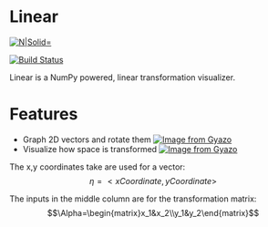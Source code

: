 
# Linear

[![N|Solid](https://www.freeiconspng.com/uploads/letter-l-icon-png-28.png)=](http://www.numpy.org/)

[![Build Status](https://travis-ci.org/joemccann/dillinger.svg?branch=master)](https://travis-ci.org/joemccann/dillinger)

Linear is a NumPy powered, linear transformation visualizer.

# Features

  - Graph 2D vectors and rotate them
  [![Image from Gyazo](https://i.gyazo.com/de90a287b68feab1844b1cdec83c2c91.gif)](https://gyazo.com/de90a287b68feab1844b1cdec83c2c91)
  - Visualize how space is transformed
[![Image from Gyazo](https://i.gyazo.com/418d448dfc35ee9f9a6f4c26e2ad4aa3.gif)](https://gyazo.com/418d448dfc35ee9f9a6f4c26e2ad4aa3)

The x,y coordinates take are used for a vector:
$$\eta = <xCoordinate, yCoordinate>$$

The inputs in the middle column are for the transformation matrix:
$$\Alpha=\begin{matrix}x_1&x_2\\y_1&y_2\end{matrix}$$